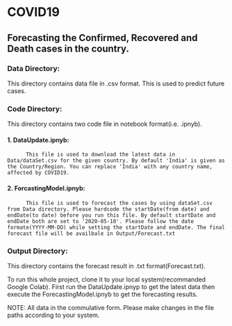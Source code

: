 # COVID19
## Forecasting the Confirmed, Recovered and Death cases in the country.

### Data Directory:
This directory contains data file in .csv format. This is used to predict future cases.

### Code Directory:
This directory contains two code file in notebook format(i.e. .ipnyb).
  #### 1. DataUpdate.ipnyb: 
          This file is used to download the latest data in Data/dataSet.csv for the given country. By default 'India' is given as the Country/Region. You can replace 'India' with any country name, affected by COVID19. 
  #### 2. ForcastingModel.ipnyb:
          This file is used to forecast the cases by using dataSet.csv from Data directory. Please hardcode the startDate(from date) and endDate(to date) before you run this file. By default startDate and endDate both are set to '2020-05-10'. Please follow the date formate(YYYY-MM-DD) while setting the startDate and endDate. The final forecast file will be availbale in Output/Forecast.txt 

### Output Directory:
This directory contains the forecast result in .txt format(Forecast.txt).

To run this whole project, clone it to your local system(recommanded Google Colab). First run the DataUpdate.ipnyp to get the latest data then execute the ForecastingModel.ipnyb to get the forecasting results. 

NOTE: All data in the commulative form. Please make changes in the file paths according to your system. 
